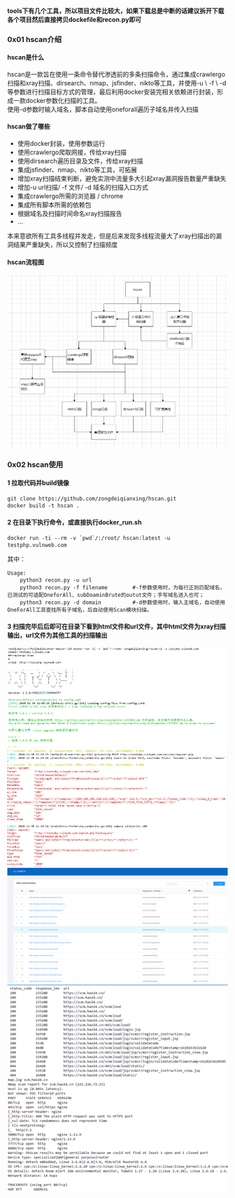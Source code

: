 #### tools下有几个工具，所以项目文件比较大，如果下载总是中断的话建议拆开下载各个项目然后直接拷贝dockefile和recon.py即可

### 0x01 hscan介绍
#### hscan是什么
hscan是一款旨在使用一条命令替代渗透前的多条扫描命令，通过集成crawlergo扫描和xray扫描、dirsearch、nmap、jsfinder、nikto等工具，并使用-u \ -f  \ -d 等参数进行扫描目标方式的管理，最后利用docker安装完相关依赖进行封装，形成一款docker参数化扫描的工具。  
使用-d参数时输入域名，脚本自动使用oneforall遍历子域名并传入扫描

#### hscan做了哪些
 - 使用docker封装，使用参数运行
 - 使用crawlergo爬取网接，传给xray扫描
 - 使用dirsearch遍历目录及文件，传给xray扫描
 - 集成jsfinder、nmap、nikto等工具，可拓展
 - 增加xray扫描结束判断，避免实测中流量多大引起xray漏洞报告数量严重缺失
 - 增加-u url扫描/ -f 文件/ -d 域名的扫描入口方式
 - 集成crawlergo所需的浏览器 / chrome
 - 集成所有脚本所需的依赖包
 - 根据域名及扫描时间命名xray扫描报告
 - ...
 
 本来意欲所有工具多线程并发走，但是后来发现多线程流量大了xray扫描出的漏洞结果严重缺失，所以又控制了扫描频度
 
#### hscan流程图
![image](img/11.png)

### 0x02 hscan使用

#### 1 拉取代码并build镜像
```
git clone https://github.com/zongdeiqianxing/hscan.git
docker build -t hscan .
```
#### 2 在目录下执行命令，或直接执行docker_run.sh
```
docker run -ti --rm -v `pwd`/:/root/ hscan:latest -u testphp.vulnweb.com
```
其中：
```
Usage:
    python3 recon.py -u url 
    python3 recon.py -f filename        #-f参数使用时，为每行正则匹配域名，已测试的可适配OneforAll、subDoaminBrute的outut文件；手写域名进入也可；
    python3 recon.py -d domain          #-d参数使用时，输入主域名，自动使用OneForAll工具查找所有子域名，后自动使用Scan模块扫描。
```

#### 3 扫描完毕后后即可在目录下看到html文件和url文件，其中html文件为xray扫描输出，url文件为其他工具的扫描输出
![image](img/22.png)
![image](img/33.png)
![image](img/44.png)
![image](img/55.png)



